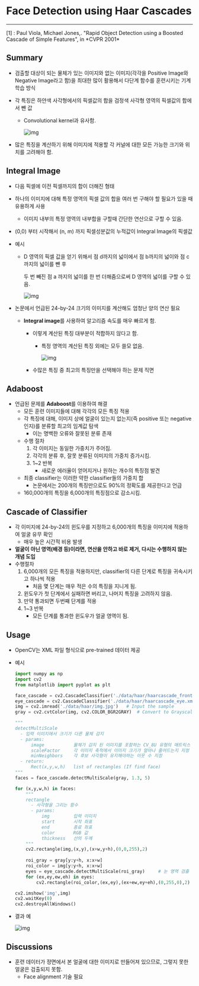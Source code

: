 # **Face Detection using Haar Cascades**

<hr>
[1] : Paul Viola, Michael Jones,. "Rapid Object Detection using a Boosted Cascade of Simple Features", in *CVPR 2001*



## Summary

- 검출할 대상이 되는 물체가 있는 이미지와 없는 이미지(각각을 Positive Image와 Negative Image라고 함)을 최대한 많이 활용해서 다단계 함수를 훈련시키는 기계학습 방식

- 각 특징은 하얀색 사각형에서의 픽셀값의 합을 검정색 사각형 영역의 픽셀값의 합에서 뺀 값

  - Convolutional kernel과 유사함.

    ![img](http://www.gisdeveloper.co.kr/wp-content/uploads/2019/06/HaarFeatures.png)

- 많은 특징을 계산하기 위해 이미지에 적용할 각 커널에 대한 모든 가능한 크기와 위치를 고려해야 함.



## **Integral Image**

- 다음 픽셀에 이전 픽셀까지의 합이 더해진 형태

- 하나의 이미지에 대해 특정 영역의 픽셀 값의 합을 여러 번 구해야 할 필요가 있을 때 유용하게 사용

  - 이미지 내부의 특정 영역의 내부합을 구할때 간단한 연산으로 구할 수 있음.

- (0,0) 부터 시작해서 (n, m) 까지 픽셀성분값의 누적값이 Integral Image의 픽셀값

- 예시

  - D 영역의 픽셀 값을 얻기 위해서 점 d까지의 넓이에서 점 b까지의 넓이와 점 c까지의 넓이를 뺀 후

    두 번 빼진 점 a 까지의 넓이를 한 번 더해줌으로써 D 영역의 넓이를 구할 수 있음.

    ![img](https://t1.daumcdn.net/cfile/tistory/171A2648505508D421)

- 논문에서 언급된 24-by-24 크기의 이미지를 계산해도 엄청난 양의 연산 필요

  - **Integral image**를 사용하여 알고리즘 속도를 매우 빠르게 함.

    - 이렇게 계산된 특징 대부분이 적합하지 않다고 함.

      - 특정 영역의 계산된 특징 외에는 모두 쓸모 없음.

        ![img](http://www.gisdeveloper.co.kr/wp-content/uploads/2019/06/haar.png)

    - 수많은 특징 중 최고의 특징만을 선택해야 하는 문제 직면



## **Adaboost**

- 언급된 문제를 **Adaboost**를 이용하여 해결
  - 모든 훈련 이미지들에 대해 각각의 모든 특징 적용
  - 각 특징에 대해, 이미지 상에 얼굴이 있는지 없는지(즉 positive 또는 negative 인지)를 분류할 최고의 임계값 탐색
    - 이는 명백한 오류와 잘못된 분류 존재
  - 수행 절차
    1. 각 이미지는 동일한 가중치가 주어짐.
    2. 각각의 분류 후, 잘못 분류된 이미지의 가중치 증가시킴.
    3. 1~2 반복
       - 새로운 에러율이 얻어지거나 원하는 개수의 특징점 발견
  - 최종 classifier는 이러한 약한 classifier들의 가중치 합
    - 논문에서는 200개의 특징만으로도 90%의 정확도를 제공한다고 언급
  - 160,000개의 특징을 6,000개의 특징점으로 감소시킴.



## **Cascade of Classifier**

- 각 이미지에 24-by-24의 윈도우를 지정하고 6,000개의 특징을 이미지에 적용하여 얼굴 유무 확인
  - 매우 높은 시간적 비용 발생
- **얼굴이 아닌 영역(배경 등)이라면, 연산을 안하고 바로 제거, 다시는 수행하지 않는 개념 도입**
- 수행절차
  1. 6,000개의 모든 특징을 적용하지만, classifier의 다른 단계로 특징을 귀속시키고 하나씩 적용
     - 처음 몇 단계는 매우 적은 수의 특징을 지니게 됨.
  2. 윈도우가 첫 단계에서 실패하면 버리고, 나머지 특징을 고려하지 않음.
  3. 만약 통과되면 두번째 단계를 적용
  4. 1~3 반복
     - 모든 단계를 통과한 윈도우가 얼굴 영역이 됨.



## Usage

- OpenCV는 XML 파일 형식으로 pre-trained 데이터 제공

- 예시

  ```python
  import numpy as np
  import cv2
  from matplotlib import pyplot as plt
  
  face_cascade = cv2.CascadeClassifier('./data/haar/haarcascade_frontface.xml') 	# face classifier XML load
  eye_cascade = cv2.CascadeClassifier('./data/haar/haarcascade_eye.xml')		# eye classifier XML load
  img = cv2.imread('./data/haar/img.jpg') 	# Input the sample
  gray = cv2.cvtColor(img, cv2.COLOR_BGR2GRAY) 	# Convert to Grayscale
  
  """
  detectMultiScale
  	- 입력 이미지에서 크기가 다른 물체 감지
  	- params:
  		image 			물체가 감지 된 이미지를 포함하는 CV_8U 유형의 매트릭스
  		scaleFactor		각 이미지 축척에서 이미지 크기가 얼마나 줄어드는지 지정
  		minNeighbors 	각 후보 사각형이 유지해야하는 이웃 수 지정
  	- return:
  		Rect(x,y,w,h) 	list of rectangles (If find face)
  """
  faces = face_cascade.detectMultiScale(gray, 1.3, 5)
  
  for (x,y,w,h) in faces:
      """
      rectangle
      	- 사각형을 그리는 함수
      	- params:
      		img			입력 이미지
      		start		시작 좌표
      		end			종료 좌표
      		color		RGB 값
      		thickness	선의 두께
      """
      cv2.rectangle(img,(x,y),(x+w,y+h),(0,0,255),2)
      
      roi_gray = gray[y:y+h, x:x+w]
      roi_color = img[y:y+h, x:x+w]
      eyes = eye_cascade.detectMultiScale(roi_gray) 	# 눈 영역 검출
      for (ex,ey,ew,eh) in eyes:
          cv2.rectangle(roi_color,(ex,ey),(ex+ew,ey+eh),(0,255,0),2)
  
  cv2.imshow('img',img)
  cv2.waitKey(0)
  cv2.destroyAllWindows()
  ```

- 결과 예

  ![img](http://www.gisdeveloper.co.kr/wp-content/uploads/2019/06/face_detecting.png)



## Discussions

- 훈련 데이터가 정면에서 본 얼굴에 대한 이미지로 만들어져 있으므로, 그렇지 못한 얼굴은 검출되지 못함.
  - Face alignment 기술 필요